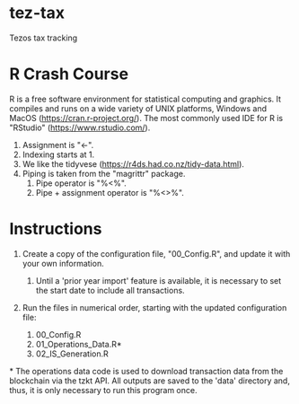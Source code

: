 # tez-tax

Tezos tax tracking

# R Crash Course

R is a free software environment for statistical computing and graphics. It compiles and runs on a wide variety of UNIX platforms, Windows and MacOS (https://cran.r-project.org/). The most commonly used IDE for R is "RStudio" (https://www.rstudio.com/).

1. Assignment is "<-".
2. Indexing starts at 1.
3. We like the tidyvese (https://r4ds.had.co.nz/tidy-data.html). 
4. Piping is taken from the "magrittr" package.
    1. Pipe operator is "%<%".
    2. Pipe + assignment operator is "%<>%".

# Instructions

1. Create a copy of the configuration file, "00_Config.R", and update it with your own information. 
    1. Until a 'prior year import' feature is available, it is necessary to set the start date to include all transactions. 

2. Run the files in numerical order, starting with the updated configuration file:
    1. 00_Config.R
    2. 01_Operations_Data.R*
    3. 02_IS_Generation.R

\* The operations data code is used to download transaction data from the blockchain via the tzkt API. All outputs are saved to the 'data' directory and, thus, it is only necessary to run this program once. 

